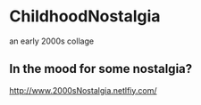 # ChildhoodNostalgia
an early 2000s collage


## In the mood for some nostalgia? 

http://www.2000sNostalgia.netlfiy.com/
